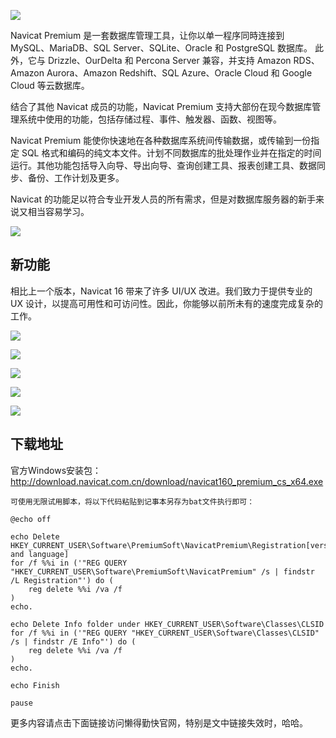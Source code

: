 ![](https://img1.dotnet9.com/2022/05/cover_22.png)

Navicat Premium 是一套数据库管理工具，让你以单一程序同時连接到 MySQL、MariaDB、SQL Server、SQLite、Oracle 和 PostgreSQL 数据库。 此外，它与 Drizzle、OurDelta 和 Percona Server 兼容，并支持 Amazon RDS、Amazon Aurora、Amazon Redshift、SQL Azure、Oracle Cloud 和 Google Cloud 等云数据库。

结合了其他 Navicat 成员的功能，Navicat Premium 支持大部份在现今数据库管理系统中使用的功能，包括存储过程、事件、触发器、函数、视图等。

Navicat Premium 能使你快速地在各种数据库系统间传输数据，或传输到一份指定 SQL 格式和编码的纯文本文件。计划不同数据库的批处理作业并在指定的时间运行。其他功能包括导入向导、导出向导、查询创建工具、报表创建工具、数据同步、备份、工作计划及更多。

Navicat 的功能足以符合专业开发人员的所有需求，但是对数据库服务器的新手来说又相当容易学习。

![](https://img1.dotnet9.com/2022/05/2201.png)

## 新功能

相比上一个版本，Navicat 16 带来了许多 UI/UX 改进。我们致力于提供专业的 UX 设计，以提高可用性和可访问性。因此，你能够以前所未有的速度完成复杂的工作。

![](https://img1.dotnet9.com/2022/05/2202.png)

![](https://img1.dotnet9.com/2022/05/2203.png)

![](https://img1.dotnet9.com/2022/05/2204.png)

![](https://img1.dotnet9.com/2022/05/2205.png)

![](https://img1.dotnet9.com/2022/05/2206.png)

## 下载地址

官方Windows安装包：http://download.navicat.com.cn/download/navicat160_premium_cs_x64.exe

`可使用无限试用脚本，将以下代码粘贴到记事本另存为bat文件执行即可：`

```shell
@echo off
 
echo Delete HKEY_CURRENT_USER\Software\PremiumSoft\NavicatPremium\Registration[version and language]
for /f %%i in ('"REG QUERY "HKEY_CURRENT_USER\Software\PremiumSoft\NavicatPremium" /s | findstr /L Registration"') do (
    reg delete %%i /va /f
)
echo.
 
echo Delete Info folder under HKEY_CURRENT_USER\Software\Classes\CLSID
for /f %%i in ('"REG QUERY "HKEY_CURRENT_USER\Software\Classes\CLSID" /s | findstr /E Info"') do (
    reg delete %%i /va /f
)
echo.
 
echo Finish
 
pause
```

更多内容请点击下面链接访问懒得勤快官网，特别是文中链接失效时，哈哈。